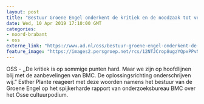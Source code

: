 ```yaml
---
layout: post
title: "Bestuur Groene Engel onderkent de kritiek en de noodzaak tot verandering"
date: Wed, 10 Apr 2019 17:10:00 GMT
categories: 
- noord-brabant 
- oss 
externe_link: "https://www.ad.nl/oss/bestuur-groene-engel-onderkent-de-kritiek-en-de-noodzaak-tot-verandering~a443fba0/"
feature_image: "https://images2.persgroep.net/rcs/12NTJCrop8ugzYQpxPPvNWSzAC0/diocontent/113505962/_fitwidth/400/?appId=21791a8992982cd8da851550a453bd7f&quality=0.7"
---
```


OSS - ,,De kritiek is op sommige punten hard. Maar we zijn op hoofdlijnen blij met de aanbevelingen van BMC. De oplossingsrichting onderschrijven wij.” Esther Plante reageert met deze woorden namens het bestuur van de Groene Engel op het spijkerharde rapport van onderzoeksbureau BMC over het Osse cultuurpodium.
